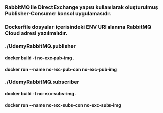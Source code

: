 ### RabbitMQ ile Direct Exchange yapısı kullanılarak oluşturulmuş Publisher-Consumer konsol uygulamasıdır.
### Dockerfile dosyaları içerisindeki ENV URI alanına RabbitMQ Cloud adresi yazılmalıdır.

### ./UdemyRabbitMQ.publisher
#### docker build -t no-exc-pub-img .
#### docker run --name no-exc-pub-con no-exc-pub-img

### ./UdemyRabbitMQ.subscriber
#### docker build -t no-exc-subs-img .
#### docker run --name no-exc-subs-con no-exc-subs-img
